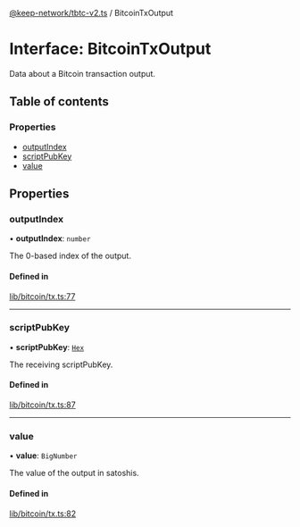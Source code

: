 [@keep-network/tbtc-v2.ts](../README.md) / BitcoinTxOutput

# Interface: BitcoinTxOutput

Data about a Bitcoin transaction output.

## Table of contents

### Properties

- [outputIndex](BitcoinTxOutput.md#outputindex)
- [scriptPubKey](BitcoinTxOutput.md#scriptpubkey)
- [value](BitcoinTxOutput.md#value)

## Properties

### outputIndex

• **outputIndex**: `number`

The 0-based index of the output.

#### Defined in

[lib/bitcoin/tx.ts:77](https://github.com/keep-network/tbtc-v2/blob/807249d0/typescript/src/lib/bitcoin/tx.ts#L77)

___

### scriptPubKey

• **scriptPubKey**: [`Hex`](../classes/Hex.md)

The receiving scriptPubKey.

#### Defined in

[lib/bitcoin/tx.ts:87](https://github.com/keep-network/tbtc-v2/blob/807249d0/typescript/src/lib/bitcoin/tx.ts#L87)

___

### value

• **value**: `BigNumber`

The value of the output in satoshis.

#### Defined in

[lib/bitcoin/tx.ts:82](https://github.com/keep-network/tbtc-v2/blob/807249d0/typescript/src/lib/bitcoin/tx.ts#L82)
